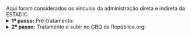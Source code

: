  <br> 
Aqui foram considerados os vínculos da administração direta e indireta da ESTADIC.
<br>


<details>
  <summary><b> 1º passo:</b> Pré-tratamento: </summary>

Acesso em:

[https://github.com/Republica-org/Ecossistema-dados/blob/main/pre_tratamento/tratamento_BD/ESTADIC_indicadores_estadic_quantidade_vinculo.sql](https://github.com/Republica-org/Ecossistema-dados/blob/main/pre_tratamento/tratamento_BD/ESTADIC_indicadores_estadic_quantidade_vinculo.sql)
</details>
<details>
  <summary><b> 2º passo:</b> Tratamento e subir no GBQ da República.org:</summary>

Acesso em:

[https://github.com/Republica-org/Ecossistema-dados/blob/main/tratamento_GBQ/perfil_remuneracao/ESTADIC_quantidade_vinculos.ipynb](https://github.com/Republica-org/Ecossistema-dados/blob/main/tratamento_GBQ/perfil_remuneracao/ESTADIC_quantidade_vinculos.ipynb)

</details>

